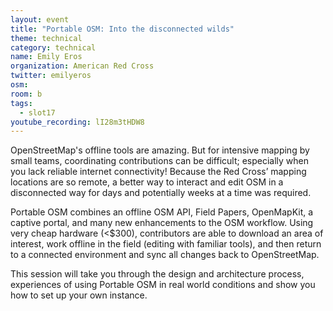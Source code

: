 ```yaml
---
layout: event
title: "Portable OSM: Into the disconnected wilds"
theme: technical
category: technical
name: Emily Eros
organization: American Red Cross
twitter: emilyeros
osm:
room: b
tags:
  - slot17
youtube_recording: lI28m3tHDW8
---
```

OpenStreetMap's offline tools are amazing. But for intensive mapping by small teams, coordinating contributions can be difficult; especially when you lack reliable internet connectivity! Because the Red Cross’ mapping locations are so remote, a better way to interact and edit OSM in a disconnected way for days and potentially weeks at a time was required.

Portable OSM combines an offline OSM API, Field Papers, OpenMapKit, a captive portal, and many new enhancements to the OSM workflow. Using very cheap hardware (<$300), contributors are able to download an area of interest, work offline in the field (editing with familiar tools), and then return to a connected environment and sync all changes back to OpenStreetMap.

This session will take you through the design and architecture process, experiences of using Portable OSM in real world conditions and show you how to set up your own instance.
